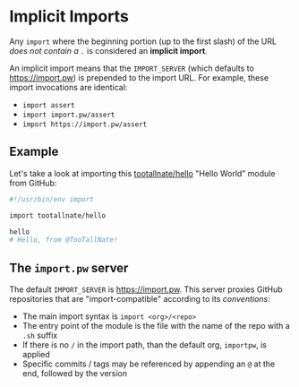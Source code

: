 # Implicit Imports

Any `import` where the beginning portion (up to the first slash) of the
URL _does not contain a `.`_ is considered an **implicit import**.

An implicit import means that the `IMPORT_SERVER` (which defaults to
https://import.pw) is prepended to the import URL. For example, these
import invocations are identical:

 * `import assert`
 * `import import.pw/assert`
 * `import https://import.pw/assert`


## Example

Let's take a look at importing this [tootallnate/hello][hello] "Hello World"
module from GitHub:

```bash
#!/usr/bin/env import

import tootallnate/hello

hello
# Hello, from @TooTallNate!
```


## The `import.pw` server

The default `IMPORT_SERVER` is https://import.pw. This server proxies GitHub
repositories that are "import-compatible" according to its _conventions_:

 * The main import syntax is `import <org>/<repo>`
 * The entry point of the module is the file with the name of the repo with a `.sh` suffix
 * If there is no `/` in the import path, than the default org, `importpw`, is applied
 * Specific commits / tags may be referenced by appending an `@` at the end, followed by the version

[hello]: https://github.com/TooTallNate/hello
